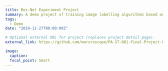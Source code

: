 ```yaml
---
title: Res-Net Experiment Project
summary: A demo project of training image labelling algorithms based on ResNet 50 VS Plain CNN. Completed during Program on Introduction to Data Science
tags:
  - Demo
date: "2019-11-27T00:00:00Z"

# Optional external URL for project (replaces project detail page).
external_link: https://github.com/marsroscope/PA-ST-801-Final-Project-Group-5

image:
  caption:
  focal_point: Smart
---
```

